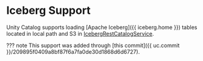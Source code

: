# Iceberg Support

Unity Catalog supports loading [Apache Iceberg]({{ iceberg.home }}) tables located in local path and S3 in [IcebergRestCatalogService](IcebergRestCatalogService.md).

??? note
    This support was added through [this commit]({{ uc.commit }}/209895f0409a8bf87f6a7fa0de30d1868d6d6727).
